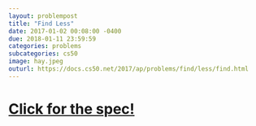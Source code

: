 ```yaml
---
layout: problempost
title: "Find Less"
date: 2017-01-02 00:08:00 -0400
due: 2018-01-11 23:59:59
categories: problems
subcategories: cs50
image: hay.jpeg
outurl: https://docs.cs50.net/2017/ap/problems/find/less/find.html
---
```


# [Click for the spec!]({{page.outurl}})
